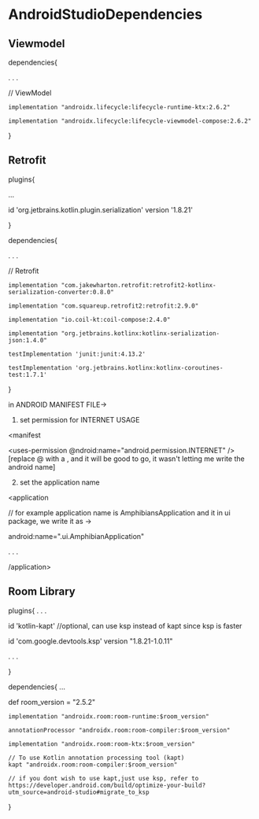 # AndroidStudioDependencies


## Viewmodel

dependencies{

. . . 

// ViewModel
    
    implementation "androidx.lifecycle:lifecycle-runtime-ktx:2.6.2" 
    
    implementation "androidx.lifecycle:lifecycle-viewmodel-compose:2.6.2"
    
 
}

## Retrofit

plugins{ 

...

 id 'org.jetbrains.kotlin.plugin.serialization' version '1.8.21'

 }

 dependencies{

 . . .

// Retrofit
    
    implementation "com.jakewharton.retrofit:retrofit2-kotlinx-serialization-converter:0.8.0" 
    
    implementation "com.squareup.retrofit2:retrofit:2.9.0"
    
    implementation "io.coil-kt:coil-compose:2.4.0"
    
    implementation "org.jetbrains.kotlinx:kotlinx-serialization-json:1.4.0"

    testImplementation 'junit:junit:4.13.2'
    
    testImplementation 'org.jetbrains.kotlinx:kotlinx-coroutines-test:1.7.1'


 }

 in ANDROID MANIFEST FILE->
1) set permission for INTERNET USAGE

<manifest

   <uses-permission @ndroid:name="android.permission.INTERNET" />  [replace @ with a , and it will be good to go, it wasn't letting me write the android name]

2) set the application name

<application 

// for example application name is AmphibiansApplication and it in ui package, we write it as ->

android:name=".ui.AmphibianApplication"

. . .

/application>

</manifest>

## Room Library

plugins{
. . .

 id 'kotlin-kapt' //optional, can use ksp instead of kapt since ksp is faster
 
  id 'com.google.devtools.ksp' version "1.8.21-1.0.11"

  . . .
  
 }

 dependencies{
 ...
 
 def room_version = "2.5.2"
 
    implementation "androidx.room:room-runtime:$room_version"
    
    annotationProcessor "androidx.room:room-compiler:$room_version"

    implementation "androidx.room:room-ktx:$room_version"

    // To use Kotlin annotation processing tool (kapt)
    kapt "androidx.room:room-compiler:$room_version"
    
    // if you dont wish to use kapt,just use ksp, refer to https://developer.android.com/build/optimize-your-build?utm_source=android-studio#migrate_to_ksp
 }
